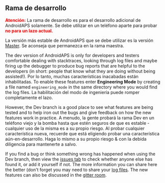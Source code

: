 ## Rama de desarrollo

<font color="#FF0000"><strong>Atención:</strong></font>
La rama de desarrollo es para el desarrollo adicional de AndroidAPS solamente. Se debe utilizar en un teléfono aparte para probar <font color="#FF0000"><strong>no para un lazo actual.</strong></font>

La versión más estable de AndroidAPS que se debe utilizar es la versión [Master](https://github.com/MilosKozak/AndroidAPS/tree/master). Se aconseja que permanezca en la rama maestra.

The dev version of AndroidAPS is only for developers and testers comfortable dealing with stacktraces, looking through log files and maybe firing up the debugger to produce bug reports that are helpful to the developers (in short: people that know what they are doing without being assisted!). Por lo tanto, muchas características inacabadas están inhabilitadas. To enable these features enter **Engineering Mode** by creating a file named `engineering_mode` in the same directory where you would find the log files. La habilitación del modo de ingeniería puede romper completamente el lazo.

However, the Dev branch is a good place to see what features are being tested and to help iron out the bugs and give feedback on how the new features work in practice. A menudo, la gente probará la rama Dev en un teléfono viejo y la bomba hasta que estén seguros de que es estable - cualquier uso de la misma es a su propio riesgo. Al probar cualquier característica nueva, recuerde que está eligiendo probar una característica aún-en-desarrollo. Haga lo mismo a su propio riesgo & con la debida diligencia para mantenerte a salvo.

If you find a bug or think something wrong has happened when using the Dev branch, then view the [issues tab](https://github.com/MilosKozak/AndroidAPS/issues) to check whether anyone else has found it, or add it yourself if not. The more information you can share here the better (don't forget you may need to share your [log files](../Usage/Accessing-logfiles.md). The new features can also be discussed in the [gitter room](https://gitter.im/MilosKozak/AndroidAPS).